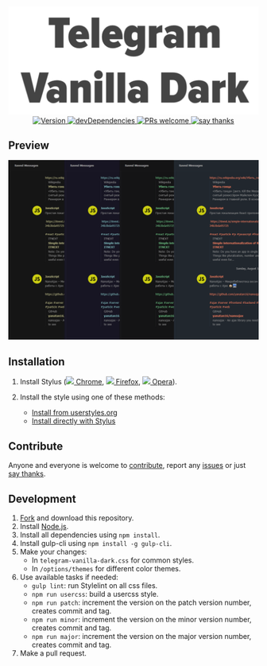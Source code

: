 <p align="center">
  <img alt="logo" src="./images/logo.svg" width="580">
  <br>
  <a href="https://github.com/VChet/Telegram-Vanilla-Dark/tags">
    <img src="https://img.shields.io/github/tag/VChet/Telegram-Vanilla-Dark.svg?label=version" alt="Version">
  </a>
  <a href="https://david-dm.org/VChet/Telegram-Vanilla-Dark?type=dev">
    <img src="https://img.shields.io/david/dev/VChet/Telegram-Vanilla-Dark.svg?label=devDependencies" alt="devDependencies">
  </a>
  <a href="http://makeapullrequest.com">
    <img src="https://img.shields.io/badge/PRs-welcome-brightgreen.svg" alt="PRs welcome">
  </a>
  <a href="https://saythanks.io/to/VChet">
    <img src="https://img.shields.io/badge/say-thanks-B9B384.svg" alt="say thanks">
  </a>
</p>

## Preview
![](./images/screenshots/color-themes.png)

## Installation
1. Install Stylus
([<img src="https://raw.githubusercontent.com/alrra/browser-logos/master/src/chrome/chrome_16x16.png" /> Chrome](https://chrome.google.com/webstore/detail/stylus/clngdbkpkpeebahjckkjfobafhncgmne),
[<img src="https://raw.githubusercontent.com/alrra/browser-logos/master/src/firefox/firefox_16x16.png" /> Firefox](https://addons.mozilla.org/en-US/firefox/addon/styl-us/),
[<img src="https://raw.githubusercontent.com/alrra/browser-logos/master/src/opera/opera_16x16.png" /> Opera](https://addons.opera.com/en-gb/extensions/details/stylus/)).

1. Install the style using one of these methods:<br>
   * [Install from userstyles.org](https://userstyles.org/styles/162801)
   * [Install directly with Stylus](https://github.com/VChet/Telegram-Vanilla-Dark/raw/master/telegram-vanilla-dark.user.css)

## Contribute
Anyone and everyone is welcome to [contribute](https://github.com/VChet/Telegram-Vanilla-Dark/pulls), report any [issues](https://github.com/VChet/Telegram-Vanilla-Dark/issues) or just [say thanks](https://saythanks.io/to/VChet).

## Development
1. [Fork](https://github.com/VChet/Telegram-Vanilla-Dark/fork) and download this repository.
1. Install [Node.js](https://nodejs.org/).
1. Install all dependencies using `npm install`.
1. Install gulp-cli using `npm install -g gulp-cli`.
1. Make your changes:
   * In `telegram-vanilla-dark.css` for common styles.
   * In `/options/themes` for different color themes.
1. Use available tasks if needed:
   * `gulp lint`: run Stylelint on all css files.
   * `npm run usercss`: build a usercss style.
   * `npm run patch`: increment the version on the patch version number, creates commit and tag.
   * `npm run minor`: increment the version on the minor version number, creates commit and tag.
   * `npm run major`: increment the version on the major version number, creates commit and tag.
7. Make a pull request.
